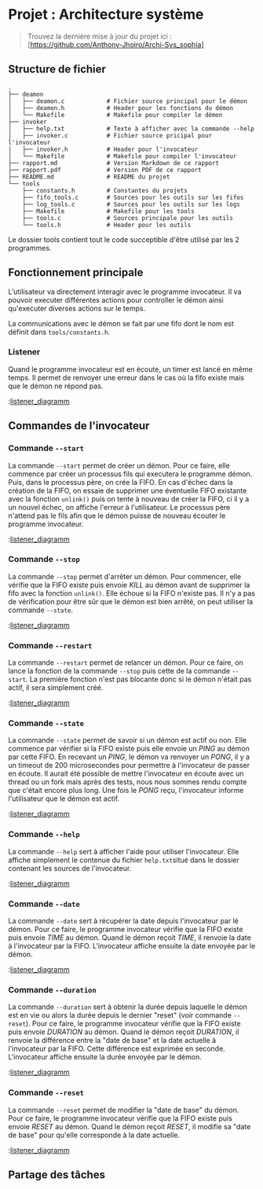 # Projet : Architecture système

> Trouvez la dernière mise à jour du projet ici : [https://github.com/Anthony-Jhoiro/Archi-Sys_sophia]

<!-- TODO : Introduction -->

<div class="page"/>

## Structure de fichier

```
.
├── deamon
│   ├── deamon.c            # Fichier source principal pour le démon
│   ├── deamon.h            # Header pour les fonctions du démon
│   └── Makefile            # Makefile pour compiler le démon
├── invoker
│   ├── help.txt            # Texte à afficher avec la commande --help
│   ├── invoker.c           # Fichier source pricipal pour l'invocateur
│   ├── invoker.h           # Header pour l'invocateur
│   └── Makefile            # Makefile pour compiler l'invocateur
├── rapport.md              # Version Markdown de ce rapport
├── rapport.pdf             # Version PDF de ce rapport
├── README.md               # README du projet
└── tools
    ├── constants.h         # Constantes du projets
    ├── fifo_tools.c        # Sources pour les outils sur les fifos
    ├── log_tools.c         # Sources pour les outils sur les logs
    ├── Makefile            # Makefile pour les tools
    ├── tools.c             # Sources principale pour les outils
    └── tools.h             # Header pour les outils
```

Le dossier tools contient tout le code succeptible d'être utilisé par les 2 programmes.

<div class="page"/>

## Fonctionnement principale

L'utilisateur va directement interagir avec le programme invocateur. Il va pouvoir executer différentes actions pour controller le démon ainsi qu'executer diverses actions sur le temps.

La communications avec le démon se fait par une fifo dont le nom est définit dans `tools/constants.h`.

### Listener

Quand le programme invocateur est en écoute, un timer est lancé en même temps. Il permet de renvoyer une erreur dans le cas où la fifo existe mais que le démon ne répond pas.

:[listener_diagramm](diagramms/listener_timeout.puml)

<div class="page"/>

## Commandes de l'invocateur

### Commande `--start`

La commande `--start` permet de créer un démon. Pour ce faire, elle commence par créer un processus fils qui executera le programme démon. Puis, dans le processus père, on crée la FIFO. En cas d'échec dans la création de la FIFO, on essaie de supprimer une éventuelle FIFO existante avec la fonction `unlink()` puis on tente à nouveau de créer la FIFO, ci il y a un nouvel échec, on affiche l'erreur à l'utilisateur. Le processus père n'attend pas le fils afin que le démon puisse de nouveau écouter le programme invocateur.

:[listener_diagramm](diagramms/start.puml)

### Commande `--stop`

La commande `--stop` permet d'arrêter un démon. Pour commencer, elle vérifie que la FIFO existe puis envoie _KILL_ au démon avant de supprimer la fifo avec la fonction `unlink()`. Elle échoue si la FIFO n'existe pas. Il n'y a pas de vérification pour être sûr que le démon est bien arrêté, on peut utiliser la commande `--state`.

:[listener_diagramm](diagramms/stop.puml)

### Commande `--restart`

La commande `--restart` permet de relancer un démon. Pour ce faire, on lance la fonction de la commande `--stop` puis cette de la commande `--start`. La première fonction n'est pas blocante donc si le démon n'était pas actif, il sera simplement créé.

:[listener_diagramm](diagramms/restart.puml)

### Commande `--state`

La commande `--state` permet de savoir si un démon est actif ou non. Elle commence par vérifier si la FIFO existe puis elle envoie un _PING_ au démon par cette FIFO. En recevant un _PING_, le démon va renvoyer un _PONG_, il y a un timeout de 200 microsecondes pour permettre à l'invocateur de passer en écoute. Il aurait été possible de mettre l'invocateur en écoute avec un thread ou un fork mais après des tests, nous nous sommes rendu compte que c'était encore plus long. Une fois le _PONG_ reçu, l'invocateur informe l'utilisateur que le démon est actif.

:[listener_diagramm](diagramms/state.puml)

### Commande `--help`

La commande `--help` sert à afficher l'aide pour utiliser l'invocateur. Elle affiche simplement le contenue du fichier `help.txt`situé dans le dossier contenant les sources de l'invocateur.

:[listener_diagramm](diagramms/help.puml)

### Commande `--date`

La commande `--date` sert à récupérer la date depuis l'invocateur par lé démon. Pour ce faire, le programme invocateur vérifie que la FIFO existe puis envoie _TIME_ au démon. Quand le démon reçoit _TIME_, il renvoie la date à l'invocateur par la FIFO. L'invocateur affiche ensuite la date envoyée par le démon.

:[listener_diagramm](diagramms/date.puml)

### Commande `--duration`

La commande `--duration` sert à obtenir la durée depuis laquelle le démon est en vie ou alors la durée depuis le dernier "reset" (voir commande `--reset`). Pour ce faire, le programme invocateur vérifie que la FIFO existe puis envoie _DURATION_ au démon. Quand le démon reçoit _DURATION_, il renvoie la différence entre la "date de base" et la date actuelle à l'invocateur par la FIFO. Cette différence est exprimée en seconde. L'invocateur affiche ensuite la durée envoyée par le démon.

:[listener_diagramm](diagramms/duration.puml)

### Commande `--reset`

La commande `--reset` permet de modifier la "date de base" du démon. Pour ce faire, le programme invocateur vérifie que la FIFO existe puis envoie _RESET_ au démon. Quand le démon reçoit _RESET_, il modifie sa "date de base" pour qu'elle corresponde à la date actuelle.

:[listener_diagramm](diagramms/reset.puml)

<div class="page"/>

## Partage des tâches

<!-- TODO : Insérer le partage des tâches -->
